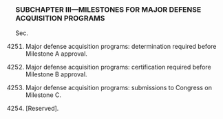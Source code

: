 ### SUBCHAPTER III—MILESTONES FOR MAJOR DEFENSE ACQUISITION PROGRAMS ###

Sec.

4251. Major defense acquisition programs: determination required before Milestone A approval.

4252. Major defense acquisition programs: certification required before Milestone B approval.

4253. Major defense acquisition programs: submissions to Congress on Milestone C.

4254. [Reserved].